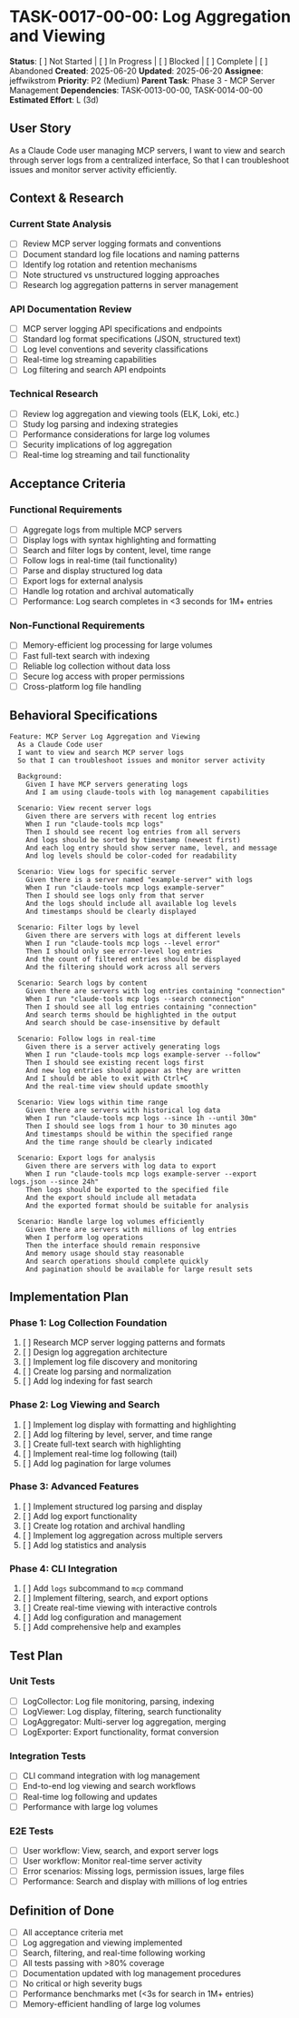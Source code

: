 # TASK-0017-00-00: Log Aggregation and Viewing

**Status**: [ ] Not Started | [ ] In Progress | [ ] Blocked | [ ] Complete | [ ] Abandoned
**Created**: 2025-06-20
**Updated**: 2025-06-20
**Assignee**: jeffwikstrom
**Priority**: P2 (Medium)
**Parent Task**: Phase 3 - MCP Server Management
**Dependencies**: TASK-0013-00-00, TASK-0014-00-00
**Estimated Effort**: L (3d)

## User Story
As a Claude Code user managing MCP servers,
I want to view and search through server logs from a centralized interface,
So that I can troubleshoot issues and monitor server activity efficiently.

## Context & Research

### Current State Analysis
- [ ] Review MCP server logging formats and conventions
- [ ] Document standard log file locations and naming patterns
- [ ] Identify log rotation and retention mechanisms
- [ ] Note structured vs unstructured logging approaches
- [ ] Research log aggregation patterns in server management

### API Documentation Review
- [ ] MCP server logging API specifications and endpoints
- [ ] Standard log format specifications (JSON, structured text)
- [ ] Log level conventions and severity classifications
- [ ] Real-time log streaming capabilities
- [ ] Log filtering and search API endpoints

### Technical Research
- [ ] Review log aggregation and viewing tools (ELK, Loki, etc.)
- [ ] Study log parsing and indexing strategies
- [ ] Performance considerations for large log volumes
- [ ] Security implications of log aggregation
- [ ] Real-time log streaming and tail functionality

## Acceptance Criteria

### Functional Requirements
- [ ] Aggregate logs from multiple MCP servers
- [ ] Display logs with syntax highlighting and formatting
- [ ] Search and filter logs by content, level, time range
- [ ] Follow logs in real-time (tail functionality)
- [ ] Parse and display structured log data
- [ ] Export logs for external analysis
- [ ] Handle log rotation and archival automatically
- [ ] Performance: Log search completes in <3 seconds for 1M+ entries

### Non-Functional Requirements
- [ ] Memory-efficient log processing for large volumes
- [ ] Fast full-text search with indexing
- [ ] Reliable log collection without data loss
- [ ] Secure log access with proper permissions
- [ ] Cross-platform log file handling

## Behavioral Specifications

```gherkin
Feature: MCP Server Log Aggregation and Viewing
  As a Claude Code user
  I want to view and search MCP server logs
  So that I can troubleshoot issues and monitor server activity

  Background:
    Given I have MCP servers generating logs
    And I am using claude-tools with log management capabilities

  Scenario: View recent server logs
    Given there are servers with recent log entries
    When I run "claude-tools mcp logs"
    Then I should see recent log entries from all servers
    And logs should be sorted by timestamp (newest first)
    And each log entry should show server name, level, and message
    And log levels should be color-coded for readability

  Scenario: View logs for specific server
    Given there is a server named "example-server" with logs
    When I run "claude-tools mcp logs example-server"
    Then I should see logs only from that server
    And the logs should include all available log levels
    And timestamps should be clearly displayed

  Scenario: Filter logs by level
    Given there are servers with logs at different levels
    When I run "claude-tools mcp logs --level error"
    Then I should only see error-level log entries
    And the count of filtered entries should be displayed
    And the filtering should work across all servers

  Scenario: Search logs by content
    Given there are servers with log entries containing "connection"
    When I run "claude-tools mcp logs --search connection"
    Then I should see all log entries containing "connection"
    And search terms should be highlighted in the output
    And search should be case-insensitive by default

  Scenario: Follow logs in real-time
    Given there is a server actively generating logs
    When I run "claude-tools mcp logs example-server --follow"
    Then I should see existing recent logs first
    And new log entries should appear as they are written
    And I should be able to exit with Ctrl+C
    And the real-time view should update smoothly

  Scenario: View logs within time range
    Given there are servers with historical log data
    When I run "claude-tools mcp logs --since 1h --until 30m"
    Then I should see logs from 1 hour to 30 minutes ago
    And timestamps should be within the specified range
    And the time range should be clearly indicated

  Scenario: Export logs for analysis
    Given there are servers with log data to export
    When I run "claude-tools mcp logs example-server --export logs.json --since 24h"
    Then logs should be exported to the specified file
    And the export should include all metadata
    And the exported format should be suitable for analysis

  Scenario: Handle large log volumes efficiently
    Given there are servers with millions of log entries
    When I perform log operations
    Then the interface should remain responsive
    And memory usage should stay reasonable
    And search operations should complete quickly
    And pagination should be available for large result sets
```

## Implementation Plan

### Phase 1: Log Collection Foundation
1. [ ] Research MCP server logging patterns and formats
2. [ ] Design log aggregation architecture
3. [ ] Implement log file discovery and monitoring
4. [ ] Create log parsing and normalization
5. [ ] Add log indexing for fast search

### Phase 2: Log Viewing and Search
1. [ ] Implement log display with formatting and highlighting
2. [ ] Add log filtering by level, server, and time range
3. [ ] Create full-text search with highlighting
4. [ ] Implement real-time log following (tail)
5. [ ] Add log pagination for large volumes

### Phase 3: Advanced Features
1. [ ] Implement structured log parsing and display
2. [ ] Add log export functionality
3. [ ] Create log rotation and archival handling
4. [ ] Implement log aggregation across multiple servers
5. [ ] Add log statistics and analysis

### Phase 4: CLI Integration
1. [ ] Add `logs` subcommand to `mcp` command
2. [ ] Implement filtering, search, and export options
3. [ ] Create real-time viewing with interactive controls
4. [ ] Add log configuration and management
5. [ ] Add comprehensive help and examples

## Test Plan

### Unit Tests
- [ ] LogCollector: Log file monitoring, parsing, indexing
- [ ] LogViewer: Log display, filtering, search functionality
- [ ] LogAggregator: Multi-server log aggregation, merging
- [ ] LogExporter: Export functionality, format conversion

### Integration Tests
- [ ] CLI command integration with log management
- [ ] End-to-end log viewing and search workflows
- [ ] Real-time log following and updates
- [ ] Performance with large log volumes

### E2E Tests
- [ ] User workflow: View, search, and export server logs
- [ ] User workflow: Monitor real-time server activity
- [ ] Error scenarios: Missing logs, permission issues, large files
- [ ] Performance: Search and display with millions of log entries

## Definition of Done
- [ ] All acceptance criteria met
- [ ] Log aggregation and viewing implemented
- [ ] Search, filtering, and real-time following working
- [ ] All tests passing with >80% coverage
- [ ] Documentation updated with log management procedures
- [ ] No critical or high severity bugs
- [ ] Performance benchmarks met (<3s for search in 1M+ entries)
- [ ] Memory-efficient handling of large log volumes